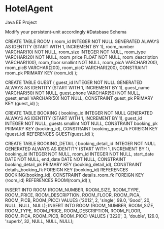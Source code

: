 # HotelAgent
Java EE Project

Modify your persistent-unit accordingly
#Database Schema

CREATE TABLE ROOM
(
room_id INTEGER NOT NULL GENERATED ALWAYS AS IDENTITY (START WITH 1, INCREMENT BY 1),
room_number VARCHAR(10) NOT NULL,
room_size INTEGER NOT NULL,
room_type VARCHAR(20) NOT NULL,
room_price FLOAT NOT NULL,
room_description VARCHAR(100),
room_floor smallint NOT NULL,
room_picA VARCHAR(200),
room_picB VARCHAR(200),
room_picC VARCHAR(200),
CONSTRAINT room_pk PRIMARY KEY (room_id)
);

CREATE TABLE GUEST
(
guest_id INTEGER NOT NULL GENERATED ALWAYS AS IDENTITY (START WITH 1, INCREMENT BY 1),
guest_name VARCHAR(50) NOT NULL,
guest_phone VARCHAR(50) NOT NULL,
guest_email VARCHAR(50) NOT NULL,
CONSTRAINT guest_pk PRIMARY KEY (guest_id)
);

CREATE TABLE BOOKING
(
booking_id INTEGER NOT NULL GENERATED ALWAYS AS IDENTITY (START WITH 1, INCREMENT BY 1),
guest_id INTEGER NOT NULL,
guests smallint NOT NULL,
CONSTRAINT booking_pk PRIMARY KEY (booking_id),
CONSTRAINT booking_guest_fk
	FOREIGN KEY (guest_id)
	REFERENCES GUEST(guest_id)
);

CREATE TABLE BOOKING_DETAIL
(
booking_detail_id INTEGER NOT NULL GENERATED ALWAYS AS IDENTITY (START WITH 1, INCREMENT BY 1),
booking_id INTEGER NOT NULL,
room_id INTEGER NOT NULL,
start_date DATE NOT NULL,
end_date DATE NOT NULL,
CONSTRAINT booking_detail_pk PRIMARY KEY (booking_detail_id),
CONSTRAINT details_booking_fk
	FOREIGN KEY (booking_id)
	REFERENCES BOOKING(booking_id),
CONSTRAINT details_room_fk
	FOREIGN KEY (room_id)
	REFERENCES ROOM(room_id)
);

INSERT INTO ROOM (ROOM_NUMBER, ROOM_SIZE, ROOM_TYPE, ROOM_PRICE, ROOM_DESCRIPTION, ROOM_FLOOR, ROOM_PICA, ROOM_PICB, ROOM_PICC) 
	VALUES ('2012', 2, 'single', 99.0, 'Good', 20, NULL, NULL, NULL);
INSERT INTO ROOM (ROOM_NUMBER, ROOM_SIZE, ROOM_TYPE, ROOM_PRICE, ROOM_DESCRIPTION, ROOM_FLOOR, ROOM_PICA, ROOM_PICB, ROOM_PICC) 
	VALUES ('3220', 3, 'double', 129.0, 'superb', 32, NULL, NULL, NULL);
